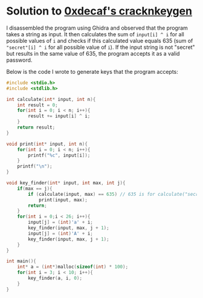 # Solution to [0xdecaf's cracknkeygen](https://crackmes.one/crackme/64bf4185fc4ca2e6ca3d0f25)

I disassembled the program using Ghidra and observed that the program takes a string as input. It then calculates the sum of `input[i] ^ i` for all possible values of `i` and checks if this calculated value equals 635 (sum of `"secret"[i] ^ i` for all possible value of `i`). If the input string is not "secret" but results in the same value of 635, the program accepts it as a valid password. 

Below is the code I wrote to generate keys that the program accepts:

```c
#include <stdio.h>
#include <stdlib.h>

int calculate(int* input, int n){
	int result = 0;
	for(int i = 0; i < n; i++){
		result += input[i] ^ i;
	}
	return result;
}

void print(int* input, int n){
	for(int i = 0; i < n; i++){
		printf("%c", input[i]);
	}
	printf("\n");
}

void key_finder(int* input, int max, int j){
	if(max == j){
		if (calculate(input, max) == 635) // 635 is for calculate("secret", 6)
			print(input, max);
		return;
	}
	for(int i = 0;i < 26; i++){
		input[j] = (int)'a' + i;
		key_finder(input, max, j + 1);
		input[j] = (int)'A' + i;
		key_finder(input, max, j + 1);
	}
}

int main(){
	int* a = (int*)malloc(sizeof(int) * 100);
	for(int i = 3; i < 10; i++){
		key_finder(a, i, 0);
	}
}
```